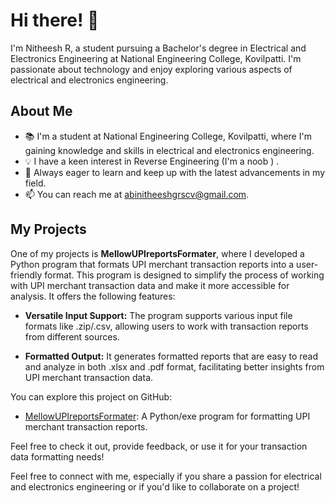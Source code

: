 # Hi there! 👋

I'm Nitheesh R, a student pursuing a Bachelor's degree in Electrical and Electronics Engineering at National Engineering College, Kovilpatti. I'm passionate about technology and enjoy exploring various aspects of electrical and electronics engineering.

## About Me

- 📚 I'm a student at National Engineering College, Kovilpatti, where I'm gaining knowledge and skills in electrical and electronics engineering.
- 💡 I have a keen interest in Reverse Engineering (I'm a noob ) .
- 🌱 Always eager to learn and keep up with the latest advancements in my field.
- 📫 You can reach me at abinitheeshgrscv@gmail.com.

## My Projects

One of my projects is **MellowUPIreportsFormater**, where I developed a Python program that formats UPI merchant transaction reports into a user-friendly format. This program is designed to simplify the process of working with UPI merchant transaction data and make it more accessible for analysis. It offers the following features:

- **Versatile Input Support:** The program supports various input file formats like .zip/.csv, allowing users to work with transaction reports from different sources.

- **Formatted Output:** It generates formatted reports that are easy to read and analyze in both .xlsx and .pdf format, facilitating better insights from UPI merchant transaction data.

You can explore this project on GitHub:

- [MellowUPIreportsFormater](https://github.com/mellow-007/MellowUPIreportsFormater): A Python/exe program for formatting UPI merchant transaction reports.

Feel free to check it out, provide feedback, or use it for your transaction data formatting needs!

Feel free to connect with me, especially if you share a passion for electrical and electronics engineering or if you'd like to collaborate on a project!
